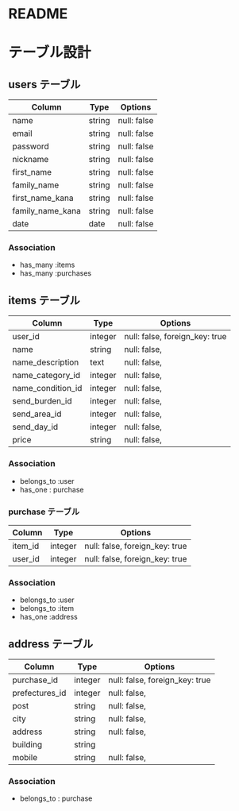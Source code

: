 # README

# テーブル設計

## users テーブル

| Column           | Type    | Options     |
| ---------------  | ------  | ----------- |
| name             | string  | null: false |
| email            | string  | null: false |
| password         | string  | null: false |
| nickname         | string  | null: false |
| first_name       | string  | null: false |
| family_name      | string  | null: false |
| first_name_kana  | string  | null: false |
| family_name_kana | string  | null: false |
| date             | date    | null: false |



### Association

- has_many :items
- has_many :purchases


## items テーブル

| Column               |   Type    |         Options                |
| -------------------- | --------  | ------------------------------ |
| user_id              | integer   | null: false, foreign_key: true |
| name                 | string    | null: false,                   |
| name_description     | text      | null: false,                   |
| name_category_id     | integer   | null: false,                   |
| name_condition_id    | integer   | null: false,                   |
| send_burden_id       | integer   | null: false,                   |
| send_area_id         | integer   | null: false,                   |
| send_day_id          | integer   | null: false,                   |
| price                | string    | null: false,                   |



### Association

- belongs_to :user
- has_one : purchase



### purchase テーブル
| Column           | Type       | Options                         |
| ---------------- | ---------- | ----------------------------    |
| item_id          | integer    | null: false, foreign_key: true    |
| user_id          | integer    | null: false, foreign_key: true    |


### Association

- belongs_to :user
- belongs_to :item
- has_one    :address



## address テーブル

| Column           | Type       | Options                         |
| ---------------- | ---------- | ----------------------------    |
| purchase_id      | integer    | null: false, foreign_key: true  |
| prefectures_id   | integer    | null: false,                    |
| post             | string     | null: false,                    |
| city             | string     | null: false,                    |
| address          | string     | null: false,                    | 
| building         | string     |                                 |
| mobile           | string     | null: false,                    |



### Association

- belongs_to : purchase